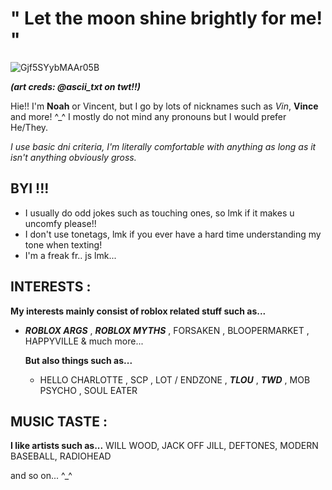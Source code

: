 # " Let the moon shine brightly for me! "

![Gjf5SYybMAAr05B](https://github.com/user-attachments/assets/9a469002-b877-4489-83dd-d98043dd67ef)

***(art creds: @ascii_txt on twt!!)***

Hie!! I'm **Noah** or Vincent, but I go by lots of nicknames such as *Vin*, **Vince** and more! ^_^ 
I mostly do not mind any pronouns but I would prefer He/They. 

*I use basic dni criteria, I'm literally comfortable with anything as long as it isn't anything obviously gross.*


## BYI !!!
* I usually do odd jokes such as touching ones, so lmk if it makes u uncomfy please!!
* I don't use tonetags, lmk if you ever have a hard time understanding my tone when texting!
* I'm a freak fr.. js lmk...

## INTERESTS :
**My interests mainly consist of roblox related stuff such as...**
* ***ROBLOX ARGS*** , ***ROBLOX MYTHS*** , FORSAKEN , BLOOPERMARKET , HAPPYVILLE & much more...

  **But also things such as...**
  * HELLO CHARLOTTE , SCP , LOT / ENDZONE , ***TLOU*** , ***TWD*** , MOB PSYCHO , SOUL EATER

    

## MUSIC TASTE :
**I like artists such as...**
WILL WOOD, JACK OFF JILL, DEFTONES, MODERN BASEBALL, RADIOHEAD

  and so on... ^_^
